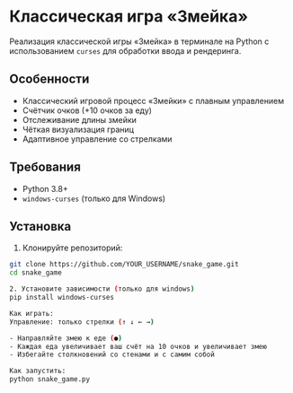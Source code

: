 # Классическая игра «Змейка»

Реализация классической игры «Змейка» в терминале на Python с использованием `curses` для обработки ввода и рендеринга.

## Особенности
- Классический игровой процесс «Змейки» с плавным управлением
- Счётчик очков (+10 очков за еду)
- Отслеживание длины змейки
- Чёткая визуализация границ
- Адаптивное управление со стрелками

## Требования
- Python 3.8+
- `windows-curses` (только для Windows)

## Установка
1. Клонируйте репозиторий:
```bash
git clone https://github.com/YOUR_USERNAME/snake_game.git
cd snake_game

2. Установите зависимости (только для windows)
pip install windows-curses

Как играть: 
Управление: только стрелки (↑ ↓ ← →)

- Направляйте змею к еде (●)
- Каждая еда увеличивает ваш счёт на 10 очков и увеличивает змею
- Избегайте столкновений со стенами и с самим собой

Как запустить:
python snake_game.py
